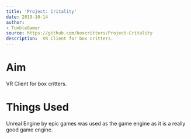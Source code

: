 ```yaml
---
title: 'Project: Critality'
date: 2019-10-14
author:
- TumbleGamer
source: https://github.com/boxcritters/Project-Critality
description:  VR Client for box critters.
---
```

# Aim
VR Client for box critters.
# Things Used
Unreal Engine by epic games was used as the game engine as it is a really good game engine.